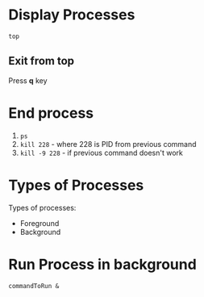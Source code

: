 # Display Processes

`top`

## Exit from top

Press **q** key

# End process

1. `ps`
2. `kill 228` - where 228 is PID from previous command
3. `kill -9 228` - if previous command doesn't work

# Types of Processes

Types of processes:
- Foreground
- Background

# Run Process in background

`commandToRun &`